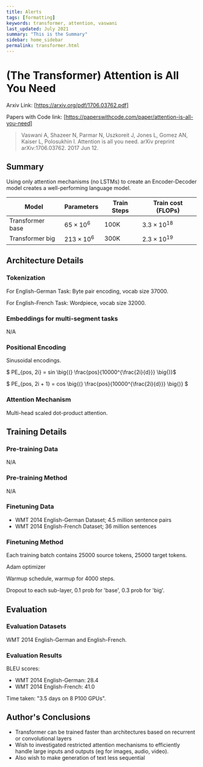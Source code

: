 ```yaml
---
title: Alerts
tags: [formatting]
keywords: transformer, attention, vaswani
last_updated: July 2021
summary: "This is the Summary"
sidebar: home_sidebar
permalink: transformer.html
---
```


# (The Transformer) Attention is All You Need

Arxiv Link: [https://arxiv.org/pdf/1706.03762.pdf]

Papers with Code link: [https://paperswithcode.com/paper/attention-is-all-you-need]

> Vaswani A, Shazeer N, Parmar N, Uszkoreit J, Jones L, Gomez AN, Kaiser L, Polosukhin I. Attention is all you need. arXiv preprint arXiv:1706.03762. 2017 Jun 12.

## Summary

Using only attention mechanisms (no LSTMs) to create an Encoder-Decoder model creates a well-performing language model.

|Model             |Parameters       |Train Steps  |Train cost (FLOPs)   |
|------------------|-----------------|-------------|---------------------|
|Transformer base  |$65 \times 10^6$ |100K         |$3.3 \times 10^{18}$ |
|Transformer big   |$213 \times 10^6$|300K         |$2.3 \times 10^{19}$ |

## Architecture Details

### Tokenization

For English-German Task:
Byte pair encoding, vocab size 37000.

For English-French Task:
Wordpiece, vocab size 32000.

### Embeddings for multi-segment tasks

N/A

### Positional Encoding

Sinusoidal encodings.

$ PE_{pos, 2i} = sin \big{(} \frac{pos}{10000^{\frac{2i}{d}}} \big{)}$

$ PE_{pos, 2i + 1} = cos \big{(} \frac{pos}{10000^{\frac{2i}{d}}} \big{)} $

### Attention Mechanism

Multi-head scaled dot-product attention.

## Training Details

### Pre-training Data

N/A

### Pre-training Method

N/A

### Finetuning Data

* WMT 2014 English-German Dataset; 4.5 million sentence pairs
* WMT 2014 English-French Dataset; 36 million sentences

### Finetuning Method

Each training batch contains 25000 source tokens, 25000 target tokens.

Adam optimizer

Warmup schedule, warmup for 4000 steps.

Dropout to each sub-layer, 0.1 prob for 'base', 0.3 prob for 'big'.

## Evaluation

### Evaluation Datasets

WMT 2014 English-German and English-French.

### Evaluation Results

BLEU scores:

* WMT 2014 English-German: 28.4
* WMT 2014 English-French: 41.0

Time taken: "3.5 days on 8 P100 GPUs".

## Author's Conclusions

* Transformer can be trained faster than architectures based on recurrent or convolutional layers
* Wish to investigated restricted attention mechanisms to efficiently handle large inputs and outputs (eg for images, audio, video).
* Also wish to make generation of text less sequential
